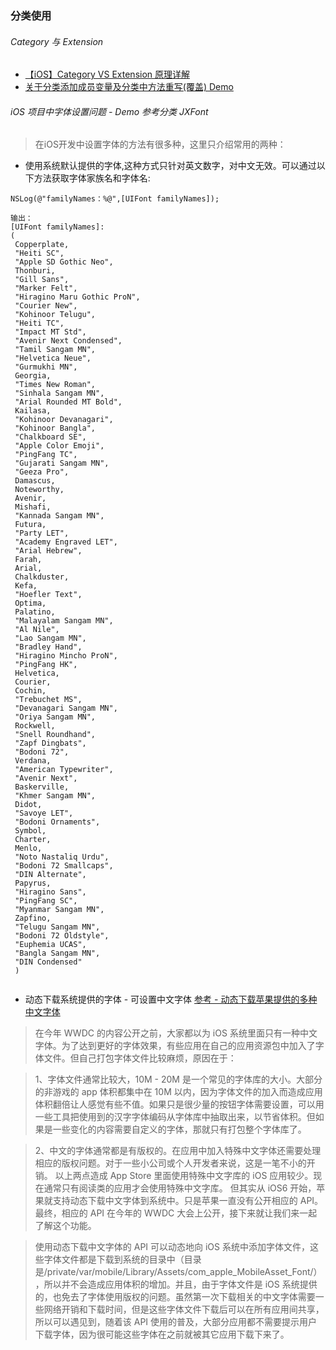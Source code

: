 ### 分类使用

###### Category 与 Extension

* [【iOS】Category VS Extension 原理详解](http://www.cocoachina.com/ios/20170502/19163.html)
* [关于分类添加成员变量及分类中方法重写(覆盖) Demo](https://github.com/itwyhuaing/OC-WYH/tree/master/NSRuntime)

###### iOS 项目中字体设置问题 - Demo 参考分类 JXFont

> 在iOS开发中设置字体的方法有很多种，这里只介绍常用的两种：


*  使用系统默认提供的字体,这种方式只针对英文数字，对中文无效。可以通过以下方法获取字体家族名和字体名:

```
NSLog(@"familyNames：%@",[UIFont familyNames]);

输出：
[UIFont familyNames]:
(
 Copperplate,
 "Heiti SC",
 "Apple SD Gothic Neo",
 Thonburi,
 "Gill Sans",
 "Marker Felt",
 "Hiragino Maru Gothic ProN",
 "Courier New",
 "Kohinoor Telugu",
 "Heiti TC",
 "Impact MT Std",
 "Avenir Next Condensed",
 "Tamil Sangam MN",
 "Helvetica Neue",
 "Gurmukhi MN",
 Georgia,
 "Times New Roman",
 "Sinhala Sangam MN",
 "Arial Rounded MT Bold",
 Kailasa,
 "Kohinoor Devanagari",
 "Kohinoor Bangla",
 "Chalkboard SE",
 "Apple Color Emoji",
 "PingFang TC",
 "Gujarati Sangam MN",
 "Geeza Pro",
 Damascus,
 Noteworthy,
 Avenir,
 Mishafi,
 "Kannada Sangam MN",
 Futura,
 "Party LET",
 "Academy Engraved LET",
 "Arial Hebrew",
 Farah,
 Arial,
 Chalkduster,
 Kefa,
 "Hoefler Text",
 Optima,
 Palatino,
 "Malayalam Sangam MN",
 "Al Nile",
 "Lao Sangam MN",
 "Bradley Hand",
 "Hiragino Mincho ProN",
 "PingFang HK",
 Helvetica,
 Courier,
 Cochin,
 "Trebuchet MS",
 "Devanagari Sangam MN",
 "Oriya Sangam MN",
 Rockwell,
 "Snell Roundhand",
 "Zapf Dingbats",
 "Bodoni 72",
 Verdana,
 "American Typewriter",
 "Avenir Next",
 Baskerville,
 "Khmer Sangam MN",
 Didot,
 "Savoye LET",
 "Bodoni Ornaments",
 Symbol,
 Charter,
 Menlo,
 "Noto Nastaliq Urdu",
 "Bodoni 72 Smallcaps",
 "DIN Alternate",
 Papyrus,
 "Hiragino Sans",
 "PingFang SC",
 "Myanmar Sangam MN",
 Zapfino,
 "Telugu Sangam MN",
 "Bodoni 72 Oldstyle",
 "Euphemia UCAS",
 "Bangla Sangam MN",
 "DIN Condensed"
 )


```

* 动态下载系统提供的字体 - 可设置中文字体   [参考 - 动态下载苹果提供的多种中文字体](http://blog.devtang.com/2013/08/11/ios-asian-font-download-introduction/)

> 在今年 WWDC 的内容公开之前，大家都以为 iOS 系统里面只有一种中文字体。为了达到更好的字体效果，有些应用在自己的应用资源包中加入了字体文件。但自己打包字体文件比较麻烦，原因在于：

> 1、字体文件通常比较大，10M - 20M 是一个常见的字体库的大小。大部分的非游戏的 app 体积都集中在 10M 以内，因为字体文件的加入而造成应用体积翻倍让人感觉有些不值。如果只是很少量的按钮字体需要设置，可以用一些工具把使用到的汉字字体编码从字体库中抽取出来，以节省体积。但如果是一些变化的内容需要自定义的字体，那就只有打包整个字体库了。

> 2、中文的字体通常都是有版权的。在应用中加入特殊中文字体还需要处理相应的版权问题。对于一些小公司或个人开发者来说，这是一笔不小的开销。
以上两点造成 App Store 里面使用特殊中文字库的 iOS 应用较少。现在通常只有阅读类的应用才会使用特殊中文字库。
但其实从 iOS6 开始，苹果就支持动态下载中文字体到系统中。只是苹果一直没有公开相应的 API。最终，相应的 API 在今年的 WWDC 大会上公开，接下来就让我们来一起了解这个功能。

> 使用动态下载中文字体的 API 可以动态地向 iOS 系统中添加字体文件，这些字体文件都是下载到系统的目录中（目录是/private/var/mobile/Library/Assets/com_apple_MobileAsset_Font/），所以并不会造成应用体积的增加。并且，由于字体文件是 iOS 系统提供的，也免去了字体使用版权的问题。虽然第一次下载相关的中文字体需要一些网络开销和下载时间，但是这些字体文件下载后可以在所有应用间共享，所以可以遇见到，随着该 API 使用的普及，大部分应用都不需要提示用户下载字体，因为很可能这些字体在之前就被其它应用下载下来了。
